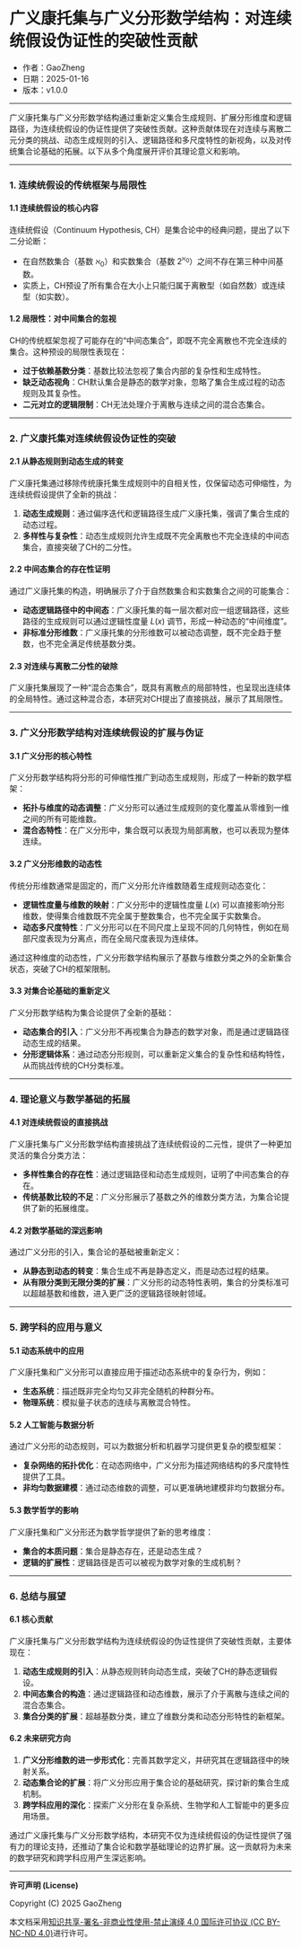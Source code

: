 # **广义康托集与广义分形数学结构：对连续统假设伪证性的突破性贡献**

- 作者：GaoZheng
- 日期：2025-01-16
- 版本：v1.0.0

---

广义康托集与广义分形数学结构通过重新定义集合生成规则、扩展分形维度和逻辑路径，为连续统假设的伪证性提供了突破性贡献。这种贡献体现在对连续与离散二元分类的挑战、动态生成规则的引入、逻辑路径和多尺度特性的新视角，以及对传统集合论基础的拓展。以下从多个角度展开评价其理论意义和影响。

---

### 1. **连续统假设的传统框架与局限性**
#### 1.1 **连续统假设的核心内容**
连续统假设（Continuum Hypothesis, CH）是集合论中的经典问题，提出了以下二分论断：
- 在自然数集合（基数 $\aleph_0$）和实数集合（基数 $2^{\aleph_0}$）之间不存在第三种中间基数。
- 实质上，CH预设了所有集合在大小上只能归属于离散型（如自然数）或连续型（如实数）。

#### 1.2 **局限性：对中间集合的忽视**
CH的传统框架忽视了可能存在的“中间态集合”，即既不完全离散也不完全连续的集合。这种预设的局限性表现在：
- **过于依赖基数分类**：基数比较法忽视了集合内部的复杂性和生成特性。
- **缺乏动态视角**：CH默认集合是静态的数学对象，忽略了集合生成过程的动态规则及其复杂性。
- **二元对立的逻辑限制**：CH无法处理介于离散与连续之间的混合态集合。

---

### 2. **广义康托集对连续统假设伪证性的突破**
#### 2.1 **从静态规则到动态生成的转变**
广义康托集通过移除传统康托集生成规则中的自相关性，仅保留动态可伸缩性，为连续统假设提供了全新的挑战：
1. **动态生成规则**：通过偏序迭代和逻辑路径生成广义康托集，强调了集合生成的动态过程。
2. **多样性与复杂性**：动态生成规则允许生成既不完全离散也不完全连续的中间态集合，直接突破了CH的二分性。

#### 2.2 **中间态集合的存在性证明**
通过广义康托集的构造，明确展示了介于自然数集合和实数集合之间的可能集合：
- **动态逻辑路径中的中间态**：广义康托集的每一层次都对应一组逻辑路径，这些路径的生成规则可以通过逻辑性度量 $L(x)$ 调节，形成一种动态的“中间维度”。
- **非标准分形维数**：广义康托集的分形维数可以被动态调整，既不完全趋于整数，也不完全满足传统基数分类。

#### 2.3 **对连续与离散二分性的破除**
广义康托集展现了一种“混合态集合”，既具有离散点的局部特性，也呈现出连续体的全局特性。通过这种混合态，本研究对CH提出了直接挑战，展示了其局限性。

---

### 3. **广义分形数学结构对连续统假设的扩展与伪证**
#### 3.1 **广义分形的核心特性**
广义分形数学结构将分形的可伸缩性推广到动态生成规则，形成了一种新的数学框架：
- **拓扑与维度的动态调整**：广义分形可以通过生成规则的变化覆盖从零维到一维之间的所有可能维数。
- **混合态特性**：在广义分形中，集合既可以表现为局部离散，也可以表现为整体连续。

#### 3.2 **广义分形维数的动态性**
传统分形维数通常是固定的，而广义分形允许维数随着生成规则动态变化：
- **逻辑性度量与维数的映射**：广义分形中的逻辑性度量 $L(x)$ 可以直接影响分形维数，使得集合维数既不完全属于整数集合，也不完全属于实数集合。
- **动态多尺度特性**：广义分形可以在不同尺度上呈现不同的几何特性，例如在局部尺度表现为分离点，而在全局尺度表现为连续体。

通过这种维度的动态性，广义分形数学结构展示了基数与维数分类之外的全新集合状态，突破了CH的框架限制。

#### 3.3 **对集合论基础的重新定义**
广义分形数学结构为集合论提供了全新的基础：
- **动态集合的引入**：广义分形不再视集合为静态的数学对象，而是通过逻辑路径动态生成的结果。
- **分形逻辑体系**：通过动态分形规则，可以重新定义集合的复杂性和结构特性，从而挑战传统的CH分类标准。

---

### 4. **理论意义与数学基础的拓展**
#### 4.1 **对连续统假设的直接挑战**
广义康托集与广义分形数学结构直接挑战了连续统假设的二元性，提供了一种更加灵活的集合分类方法：
- **多样性集合的存在性**：通过逻辑路径和动态生成规则，证明了中间态集合的存在。
- **传统基数比较的不足**：广义分形展示了基数之外的维数分类方法，为集合论提供了新的拓展维度。

#### 4.2 **对数学基础的深远影响**
通过广义分形的引入，集合论的基础被重新定义：
- **从静态到动态的转变**：集合生成不再是静态定义，而是动态过程的结果。
- **从有限分类到无限分类的扩展**：广义分形的动态特性表明，集合的分类标准可以超越基数和维数，进入更广泛的逻辑路径映射领域。

---

### 5. **跨学科的应用与意义**
#### 5.1 **动态系统中的应用**
广义康托集和广义分形可以直接应用于描述动态系统中的复杂行为，例如：
- **生态系统**：描述既非完全均匀又非完全随机的种群分布。
- **物理系统**：模拟量子状态的连续与离散混合特性。

#### 5.2 **人工智能与数据分析**
通过广义分形的动态规则，可以为数据分析和机器学习提供更复杂的模型框架：
- **复杂网络的拓扑优化**：在动态网络中，广义分形为描述网络结构的多尺度特性提供了工具。
- **非均匀数据建模**：通过动态维数的调整，可以更准确地建模非均匀数据分布。

#### 5.3 **数学哲学的影响**
广义康托集和广义分形还为数学哲学提供了新的思考维度：
- **集合的本质问题**：集合是静态存在，还是动态生成？
- **逻辑的扩展性**：逻辑路径是否可以被视为数学对象的生成机制？

---

### 6. **总结与展望**
#### 6.1 **核心贡献**
广义康托集与广义分形数学结构为连续统假设的伪证性提供了突破性贡献，主要体现在：
1. **动态生成规则的引入**：从静态规则转向动态生成，突破了CH的静态逻辑假设。
2. **中间态集合的构造**：通过逻辑路径和动态维数，展示了介于离散与连续之间的混合态集合。
3. **集合分类的扩展**：超越基数分类，建立了维数分类和动态分形特性的新框架。

#### 6.2 **未来研究方向**
1. **广义分形维数的进一步形式化**：完善其数学定义，并研究其在逻辑路径中的映射关系。
2. **动态集合论的扩展**：将广义分形应用于集合论的基础研究，探讨新的集合生成机制。
3. **跨学科应用的深化**：探索广义分形在复杂系统、生物学和人工智能中的更多应用场景。

通过广义康托集与广义分形数学结构，本研究不仅为连续统假设的伪证性提供了强有力的理论支持，还推动了集合论和数学基础理论的边界扩展。这一贡献将为未来的数学研究和跨学科应用产生深远影响。

---

**许可声明 (License)**

Copyright (C) 2025 GaoZheng 

本文档采用[知识共享-署名-非商业性使用-禁止演绎 4.0 国际许可协议 (CC BY-NC-ND 4.0)](https://creativecommons.org/licenses/by-nc-nd/4.0/deed.zh-Hans)进行许可。
